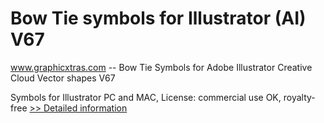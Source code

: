 # Bow Tie symbols for Illustrator (AI) V67
www.graphicxtras.com -- Bow Tie Symbols for Adobe Illustrator Creative Cloud Vector shapes V67

Symbols for Illustrator PC and MAC, License: commercial use OK, royalty-free
[>> Detailed information](https://secure.shareit.com/shareit/product.html?productid=300469183&affiliateid=200057808)